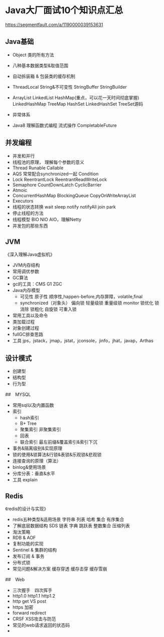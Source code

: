 # Java大厂面试10个知识点汇总

https://segmentfault.com/a/1190000039153631

## Java基础

* Object 类的所有方法

* 八种基本数据类型&取值范围

* 自动拆装箱 & 包装类的缓存机制
* ThreadLocal String&不可变性 StringBuffer StringBuilder
* ArrayList LinkedList HashMap(重点，可以花一天时间彻底掌握) LinkedHashMap TreeMap HashSet LinkedHashSet TreeSet源码
* 异常体系
* Java8 理解函数式编程 流式操作  CompletableFuture

## 并发编程

* 并发和并行
* 线程池的原理， 理解每个参数的意义
* Thread Runable Callable
* AQS 常常配合synchronized一起 Condition
* Lock ReentrantLock ReentrantReadWriteLock
* Semaphore CountDownLatch CyclicBarrier
* Atmoic
* ConcurrentHashMap BlockingQueue CopyOnWriteArrayList
* Executors
* 线程的状态转换  wait sleep notify notifyAll join park
* 停止线程的方法
* 线程模型 BIO NIO AIO，理解Netty
* 并发包的那些东西

## JVM

《深入理解Java虚拟机》

* JVM内存结构
* 常用调优参数
* GC算法
* gc的工具：CMS G1 ZGC
* Java内存模型
  * 可见性 原子性 顺序性,happen-before,内存屏障，volatile,final
  * synchronized（对象头） 偏向锁 轻量级锁 重量级锁 monitor 锁优化 锁消除 锁粗化 自旋锁 可重入锁
* 常用工具以及命令
* 类加载过程
* 对象创建过程
* fullGC排查思路
* 工具 jps，jstack，jmap，jstat，jconsole，jinfo，jhat，javap，Arthas

## 设计模式

* 创建型
* 结构型
* 行为型

##　MYSQL

* 常用sql以及内置函数
* 索引
  * hash索引
  * B+ Tree
  * 聚集索引 非聚集索引
  * 回表
  * 联合索引 最左前缀&覆盖索引&索引下沉
* 事务&隔离级别&实现原理
* 锁的使用&锁算法&行锁&表锁&乐观锁&悲观锁
* 连接查询的原理（算法）
* binlog&使用场景
* 分库分表：垂直&水平
* 工具 explain

## Redis

《redis的设计与实现》

* redis五种类型&适用场景 字符串 列表 哈希 集合 有序集合
* 了解底层数据结构 SDS 链表 字典 跳跃表 整数集合 压缩列表
* 淘汰策略
* RDB & AOF
* 复制功能的实现
* Sentinel & 集群的结构
* 发布订阅 & 事务
* 分布式锁
* 常见问题&解决方案 缓存穿透 缓存击穿 缓存雪崩

##　Web

* 三次握手　四次挥手
* http1.0 http1.1 http1.2
* http get VS post
* https 加密
* forward redirect
* CRSF XSS攻击与防范
* 常见的web请求返回的状态码
* 
